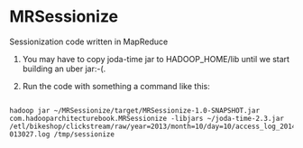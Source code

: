 MRSessionize
============

Sessionization code written in MapReduce

1. You may have to copy joda-time jar to HADOOP_HOME/lib until we start building an uber jar:-(.

2. Run the code with something a command like this:
<pre>
<code>
hadoop jar ~/MRSessionize/target/MRSessionize-1.0-SNAPSHOT.jar com.hadooparchitecturebook.MRSessionize -libjars ~/joda-time-2.3.jar /etl/bikeshop/clickstream/raw/year=2013/month=10/day=10/access_log_20141010-013027.log /tmp/sessionize
</code>
</pre>
